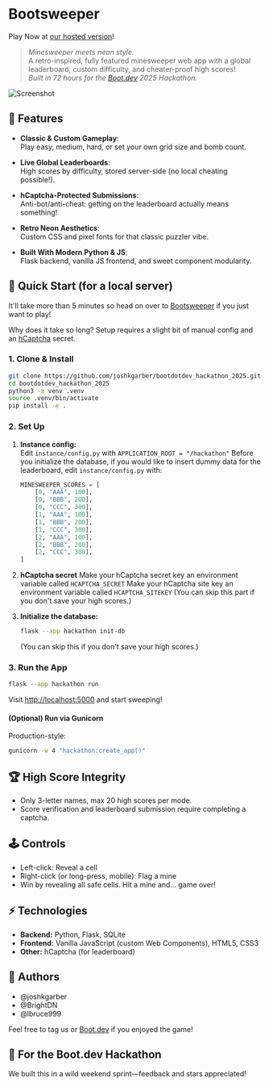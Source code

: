 # Bootsweeper

Play Now at [our hosted version](https://jkgarber.com/hackathon)!

> _Minesweeper meets neon style._  
> A retro-inspired, fully featured minesweeper web app with a global leaderboard, custom difficulty, and cheater-proof high scores!  
> _Built in 72 hours for the [Boot.dev](https://boot.dev/) 2025 Hackathon._  

![Screenshot](https://jkgarber.com/hackathon/static/screenshot.png)

## 🚀 Features

- **Classic & Custom Gameplay**:  
  Play easy, medium, hard, or set your own grid size and bomb count.

- **Live Global Leaderboards**:  
  High scores by difficulty, stored server-side (no local cheating possible!).

- **hCaptcha-Protected Submissions**:  
  Anti-bot/anti-cheat: getting on the leaderboard actually means something!

- **Retro Neon Aesthetics**:  
  Custom CSS and pixel fonts for that classic puzzler vibe.

- **Built With Modern Python & JS**:  
  Flask backend, vanilla JS frontend, and sweet component modularity.

## 🏁 Quick Start (for a local server)

It'll take more than 5 minutes so head on over to [Bootsweeper](https://jkgarber.com/hackathon) if you just want to play!

Why does it take so long? Setup requires a slight bit of manual config and an [hCaptcha](https://www.hcaptcha.com/) secret.

### 1. Clone & Install

```bash
git clone https://github.com/joshkgarber/bootdotdev_hackathon_2025.git
cd bootdotdev_hackathon_2025
python3 -m venv .venv
source .venv/bin/activate
pip install -e .
```

### 2. Set Up

1. **Instance config:**  
   Edit `instance/config.py` with `APPLICATION_ROOT = "/hackathon"`
   Before you initialize the database, if you would like to insert dummy data for the leaderboard, edit `instance/config.py` with:
   ```python
   MINESWEEPER_SCORES = [
       [0, "AAA", 100],
       [0, "BBB", 200],
       [0, "CCC", 300],
       [1, "AAA", 100],
       [1, "BBB", 200],
       [1, "CCC", 300],
       [2, "AAA", 100],
       [2, "BBB", 200],
       [2, "CCC", 300],
   ]
   ```

2. **hCaptcha secret**
   Make your hCaptcha secret key an environment variable called `HCAPTCHA_SECRET`
   Make your hCaptcha site key an environment variable called `HCAPTCHA_SITEKEY`
   (You can skip this part if you don't save your high scores.)

3. **Initialize the database:**
   ```bash
   flask --app hackathon init-db
   ```
   (You can skip this if you don't save your high scores.)

### 3. Run the App

```bash
flask --app hackathon run
```
Visit [http://localhost:5000](http://localhost:5000) and start sweeping!

#### (Optional) Run via Gunicorn
Production-style:
```bash
gunicorn -w 4 "hackathon:create_app()"
```

## 🏆 High Score Integrity

- Only 3-letter names, max 20 high scores per mode.
- Score verification and leaderboard submission require completing a captcha.

## 🕹️ Controls

- Left-click: Reveal a cell
- Right-click (or long-press, mobile): Flag a mine
- Win by revealing all safe cells. Hit a mine and... game over!

## ⚡ Technologies

- **Backend:** Python, Flask, SQLite
- **Frontend:** Vanilla JavaScript (custom Web Components), HTML5, CSS3
- **Other:** hCaptcha (for leaderboard)

## 👥 Authors

- @joshkgarber
- @BrightDN
- @lbruce999

Feel free to tag us or [Boot.dev](https://twitter.com/bootdotdev) if you enjoyed the game!

## 🎉 For the Boot.dev Hackathon

We built this in a wild weekend sprint—feedback and stars appreciated!  
